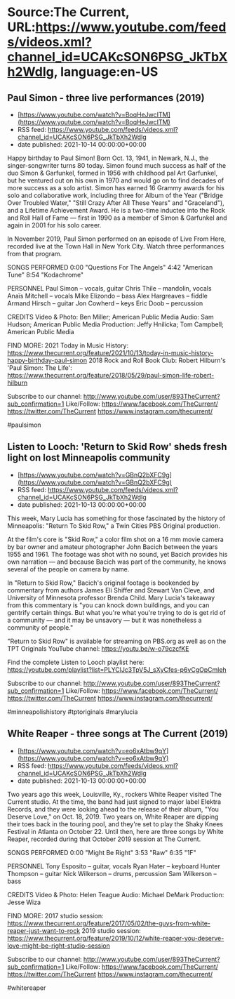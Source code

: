# Source:The Current, URL:https://www.youtube.com/feeds/videos.xml?channel_id=UCAKcSON6PSG_JkTbXh2WdIg, language:en-US

## Paul Simon - three live performances (2019)
 - [https://www.youtube.com/watch?v=BoqHeJwcITM](https://www.youtube.com/watch?v=BoqHeJwcITM)
 - RSS feed: https://www.youtube.com/feeds/videos.xml?channel_id=UCAKcSON6PSG_JkTbXh2WdIg
 - date published: 2021-10-14 00:00:00+00:00

Happy birthday to Paul Simon! Born Oct. 13, 1941, in Newark, N.J., the singer-songwriter turns 80 today. Simon found much success as half of the duo Simon & Garfunkel, formed in 1956 with childhood pal Art Garfunkel, but he ventured out on his own in 1970 and would go on to find decades of more success as a solo artist. Simon has earned 16 Grammy awards for his solo and collaborative work, including three for Album of the Year ("Bridge Over Troubled Water," "Still Crazy After All These Years" and "Graceland"), and a Lifetime Achievement Award. He is a two-time inductee into the Rock and Roll Hall of Fame — first in 1990 as a member of Simon & Garfunkel and again in 2001 for his solo career.

In November 2019, Paul Simon performed on an episode of Live From Here, recorded live at the Town Hall in New York City. Watch three performances from that program.

SONGS PERFORMED
0:00 "Questions For The Angels"
4:42 "American Tune"
8:54 "Kodachrome"

PERSONNEL
Paul Simon – vocals, guitar
Chris Thile – mandolin, vocals
Anaïs Mitchell – vocals
Mike Elizondo – bass
Alex Hargreaves – fiddle
Armand Hirsch – guitar
Jon Cowherd – keys
Eric Doob – percussion

CREDITS
Video & Photo: Ben Miller; American Public Media
Audio: Sam Hudson; American Public Media
Production: Jeffy Hnilicka; Tom Campbell; American Public Media

FIND MORE:
2021 Today in Music History: https://www.thecurrent.org/feature/2021/10/13/today-in-music-history-happy-birthday-paul-simon
2018 Rock and Roll Book Club: Robert Hilburn's 'Paul Simon: The Life': https://www.thecurrent.org/feature/2018/05/29/paul-simon-life-robert-hilburn

Subscribe to our channel:
http://www.youtube.com/user/893TheCurrent?sub_confirmation=1
Like/Follow:
https://www.facebook.com/TheCurrent/
https://twitter.com/TheCurrent
https://www.instagram.com/thecurrent/

#paulsimon

## Listen to Looch: 'Return to Skid Row' sheds fresh light on lost Minneapolis community
 - [https://www.youtube.com/watch?v=GBnQ2bXFC9g](https://www.youtube.com/watch?v=GBnQ2bXFC9g)
 - RSS feed: https://www.youtube.com/feeds/videos.xml?channel_id=UCAKcSON6PSG_JkTbXh2WdIg
 - date published: 2021-10-13 00:00:00+00:00

This week, Mary Lucia has something for those fascinated by the history of Minneapolis: "Return To Skid Row," a Twin Cities PBS Original production.

At the film's core is "Skid Row," a color film shot on a 16 mm movie camera by bar owner and amateur photographer John Bacich between the years 1955 and 1961. The footage was shot with no sound, yet Bacich provides his own narration — and because Bacich was part of the community, he knows several of the people on camera by name. 

In "Return to Skid Row," Bacich's original footage is bookended by commentary from  authors James Eli Shiffer and Stewart Van Cleve, and University of Minnesota professor Brenda Child. Mary Lucia's takeaway from this commentary is "you can knock down buildings, and you can gentrify certain things. But what you're what you're trying to do is get rid of a community — and it may be unsavory — but it was nonetheless a community of people." 

"Return to Skid Row" is available for streaming on PBS.org as well as on the TPT Originals YouTube channel: https://youtu.be/w-o79czcfKE

Find the complete Listen to Looch playlist here:
https://youtube.com/playlist?list=PLYClJc3TpV5J_sXyCfes-p6vCgOpCmleh

Subscribe to our channel:
http://www.youtube.com/user/893TheCurrent?sub_confirmation=1
Like/Follow:
https://www.facebook.com/TheCurrent/
https://twitter.com/TheCurrent
https://www.instagram.com/thecurrent/

#minneapolishistory #tptoriginals #marylucia

## White Reaper - three songs at The Current (2019)
 - [https://www.youtube.com/watch?v=eo6xAtbw9qY](https://www.youtube.com/watch?v=eo6xAtbw9qY)
 - RSS feed: https://www.youtube.com/feeds/videos.xml?channel_id=UCAKcSON6PSG_JkTbXh2WdIg
 - date published: 2021-10-13 00:00:00+00:00

Two years ago this week, Louisville, Ky., rockers White Reaper visited The Current studio. At the time, the band had just signed to major label Elektra Records, and they were looking ahead to the release of their album, "You Deserve Love," on Oct. 18, 2019. Two years on, White Reaper are dipping their toes back in the touring pool, and they're set to play the Shaky Knees Festival in Atlanta on October 22. Until then, here are three songs by White Reaper, recorded during that October 2019 session at The Current. 

SONGS PERFORMED
0:00 "Might Be Right"
3:53 "Raw"
6:35 "1F"

PERSONNEL
Tony Esposito – guitar, vocals
Ryan Hater – keyboard
Hunter Thompson – guitar
Nick Wilkerson – drums, percussion
Sam Wilkerson – bass

CREDITS
Video & Photo: Helen Teague
Audio: Michael DeMark
Production: Jesse Wiza

FIND MORE:
2017 studio session: https://www.thecurrent.org/feature/2017/05/02/the-guys-from-white-reaper-just-want-to-rock
2019 studio session: https://www.thecurrent.org/feature/2019/10/12/white-reaper-you-deserve-love-might-be-right-studio-session

Subscribe to our channel:
http://www.youtube.com/user/893TheCurrent?sub_confirmation=1
Like/Follow:
https://www.facebook.com/TheCurrent/
https://twitter.com/TheCurrent
https://www.instagram.com/thecurrent/

#whitereaper

